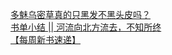   
[多魅乌密草真的只黑发不黑头皮吗？](http://www.dianyue.me/archives/843/8rw2iyqnozlul96j/)  
[书单小结 || 河流向北方流去，不知所终](http://www.dianyue.me/archives/796/7774deiruvlkpk8c/)  
[【每周新书速递】](http://www.dianyue.me/archives/881/or1sf0b6luulcqi7/)